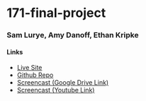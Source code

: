 # 171-final-project
### Sam Lurye, Amy Danoff, Ethan Kripke

#### Links
* [Live Site](https://ethankripke.com/171-final-project/)
* [Github Repo](https://github.com/ezkripke/171-final-project)
* [Screencast (Google Drive Link)](https://drive.google.com/file/d/19MjQrt2WAcHMlzKAWgnrkatzxLzhdH7p/view?usp=sharing)
* [Screencast (Youtube Link)](https://youtu.be/sfME6I0LjW4)
